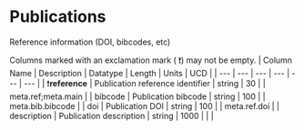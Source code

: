 # Publications
Reference information (DOI, bibcodes, etc)


Columns marked with an exclamation mark ( :exclamation:) may not be empty.
| Column Name | Description | Datatype | Length | Units  | UCD |
| --- | --- | --- | --- | --- | --- |
| :exclamation:**reference** | Publication reference identifier | string | 30 |  | meta.ref;meta.main  |
| bibcode | Publication bibcode | string | 100 |  | meta.bib.bibcode  |
| doi | Publication DOI | string | 100 |  | meta.ref.doi  |
| description | Publication description | string | 1000 |  |   |

